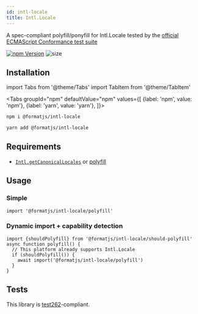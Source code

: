 ```yaml
---
id: intl-locale
title: Intl.Locale
---
```


A spec-compliant polyfill/ponyfill for Intl.Locale tested by the [official ECMAScript Conformance test suite](https://github.com/tc39/test262)

[![npm Version](https://img.shields.io/npm/v/@formatjs/intl-locale.svg?style=flat-square)](https://www.npmjs.org/package/@formatjs/intl-locale) ![size](https://badgen.net/bundlephobia/minzip/@formatjs/intl-locale)

## Installation

import Tabs from '@theme/Tabs' import TabItem from '@theme/TabItem'

<Tabs
groupId="npm"
defaultValue="npm"
values={[
{label: 'npm', value: 'npm'},
{label: 'yarn', value: 'yarn'},
]}>
<TabItem value="npm">

```sh
npm i @formatjs/intl-locale
```

</TabItem>
<TabItem value="yarn">

```sh
yarn add @formatjs/intl-locale
```

</TabItem>
</Tabs>

## Requirements

- [`Intl.getCanonicalLocales`](https://developer.mozilla.org/en-US/docs/Web/JavaScript/Reference/Global_Objects/Intl/getCanonicalLocales) or [polyfill](intl-getcanonicallocales.md)

## Usage

### Simple

```tsx
import '@formatjs/intl-locale/polyfill'
```

### Dynamic import + capability detection

```tsx
import {shouldPolyfill} from '@formatjs/intl-locale/should-polyfill'
async function polyfill() {
  // This platform already supports Intl.Locale
  if (shouldPolyfill()) {
    await import('@formatjs/intl-locale/polyfill')
  }
}
```

## Tests

This library is [test262](https://github.com/tc39/test262/tree/master/test/intl402/Locale)-compliant.
